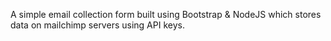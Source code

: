 A simple email collection form built using Bootstrap & NodeJS which stores data on mailchimp servers using API keys. 
